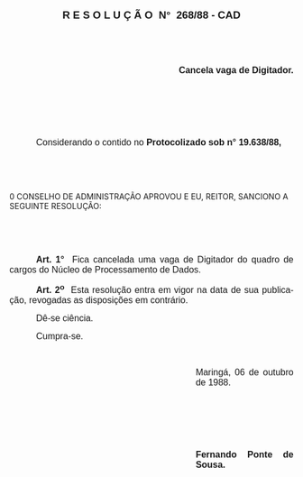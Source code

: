 <body lang=PT-BR style='tab-interval:35.4pt'>

<div class=Section1>

<p class=MsoNormal align=center style='text-align:center'><b style='mso-bidi-font-weight:
normal'><span style='font-size:14.0pt;mso-bidi-font-size:10.0pt;font-family:
Arial'>R E S O L U Ç Ã O<span style="mso-spacerun: yes">  </span>N°<span
style="mso-spacerun: yes">  </span>268/88 - CAD<o:p></o:p></span></b></p>

<p class=MsoNormal style='text-align:justify'><span style='font-size:12.0pt;
mso-bidi-font-size:10.0pt;font-family:Arial'><![if !supportEmptyParas]>&nbsp;<![endif]><o:p></o:p></span></p>

<p class=MsoNormal style='text-align:justify'><span style='font-size:12.0pt;
mso-bidi-font-size:10.0pt;font-family:Arial'><![if !supportEmptyParas]>&nbsp;<![endif]><o:p></o:p></span></p>

<p class=MsoNormal align=right style='text-align:right'><b><span
style='font-size:12.0pt;mso-bidi-font-size:10.0pt;font-family:Arial'>Cancela
vaga de Digitador.<o:p></o:p></span></b></p>

<p class=MsoNormal style='text-align:justify'><span style='font-size:12.0pt;
mso-bidi-font-size:10.0pt;font-family:Arial'><![if !supportEmptyParas]>&nbsp;<![endif]><o:p></o:p></span></p>

<p class=MsoNormal style='text-align:justify'><span style='font-size:12.0pt;
mso-bidi-font-size:10.0pt;font-family:Arial'><![if !supportEmptyParas]>&nbsp;<![endif]><o:p></o:p></span></p>

<p class=MsoNormal style='text-align:justify'><span style='font-size:12.0pt;
mso-bidi-font-size:10.0pt;font-family:Arial'><![if !supportEmptyParas]>&nbsp;<![endif]><o:p></o:p></span></p>

<p class=MsoNormal style='text-align:justify;text-indent:35.4pt'><span
style='font-size:12.0pt;mso-bidi-font-size:10.0pt;font-family:Arial'>Considerando
o contido no <b>Protocolizado sob n° 19.638/88,</b><o:p></o:p></span></p>

<p class=MsoNormal style='text-align:justify'><span style='font-size:12.0pt;
mso-bidi-font-size:10.0pt;font-family:Arial'><![if !supportEmptyParas]>&nbsp;<![endif]><o:p></o:p></span></p>

<p class=MsoNormal style='text-align:justify'><span style='font-size:12.0pt;
mso-bidi-font-size:10.0pt;font-family:Arial'><![if !supportEmptyParas]>&nbsp;<![endif]><o:p></o:p></span></p>

<p class=MsoBodyTextIndent>0 CONSELHO DE ADMINISTRAÇÃO APROVOU E EU, REITOR,
SANCIONO A SEGUINTE RESOLUÇÃO:</p>

<p class=MsoNormal style='text-align:justify'><span style='font-size:12.0pt;
mso-bidi-font-size:10.0pt;font-family:Arial'><![if !supportEmptyParas]>&nbsp;<![endif]><o:p></o:p></span></p>

<p class=MsoNormal style='text-align:justify'><span style='font-size:12.0pt;
mso-bidi-font-size:10.0pt;font-family:Arial'><![if !supportEmptyParas]>&nbsp;<![endif]><o:p></o:p></span></p>

<p class=MsoNormal style='text-align:justify;text-indent:35.4pt'><b><span
style='font-size:12.0pt;mso-bidi-font-size:10.0pt;font-family:Arial'>Art. 1°</span></b><span
style='font-size:12.0pt;mso-bidi-font-size:10.0pt;font-family:Arial'><span
style="mso-spacerun: yes">  </span>Fica cancelada uma vaga de Digitador do
quadro de cargos do Núcleo de Processamento de Dados.<o:p></o:p></span></p>

<p class=MsoNormal style='text-align:justify;text-indent:35.4pt'><b><span
style='font-size:12.0pt;mso-bidi-font-size:10.0pt;font-family:Arial'>Art. 2<sup>o</sup></span></b><span
style='font-size:12.0pt;mso-bidi-font-size:10.0pt;font-family:Arial'><span
style="mso-spacerun: yes">  </span>Esta resolução entra em vigor na data de sua
publicação, revogadas as disposições em contrário.<o:p></o:p></span></p>

<p class=MsoNormal style='text-align:justify;text-indent:35.4pt'><span
style='font-size:12.0pt;mso-bidi-font-size:10.0pt;font-family:Arial'>Dê-se
ciência.<o:p></o:p></span></p>

<p class=MsoNormal style='text-align:justify;text-indent:35.4pt'><span
style='font-size:12.0pt;mso-bidi-font-size:10.0pt;font-family:Arial'>Cumpra-se.<o:p></o:p></span></p>

<p class=MsoNormal style='text-align:justify'><span style='font-size:12.0pt;
mso-bidi-font-size:10.0pt;font-family:Arial'><![if !supportEmptyParas]>&nbsp;<![endif]><o:p></o:p></span></p>

<p class=MsoNormal style='margin-left:247.8pt;text-align:justify'><span
style='font-size:12.0pt;mso-bidi-font-size:10.0pt;font-family:Arial'>Maringá,
06 de outubro de 1988.<o:p></o:p></span></p>

<p class=MsoNormal style='margin-left:247.8pt;text-align:justify'><span
style='font-size:12.0pt;mso-bidi-font-size:10.0pt;font-family:Arial'><![if !supportEmptyParas]>&nbsp;<![endif]><o:p></o:p></span></p>

<p class=MsoNormal style='margin-left:247.8pt;text-align:justify'><span
style='font-size:12.0pt;mso-bidi-font-size:10.0pt;font-family:Arial'><![if !supportEmptyParas]>&nbsp;<![endif]><o:p></o:p></span></p>

<p class=MsoNormal style='margin-left:247.8pt;text-align:justify'><span
style='font-size:12.0pt;mso-bidi-font-size:10.0pt;font-family:Arial'><![if !supportEmptyParas]>&nbsp;<![endif]><o:p></o:p></span></p>

<p class=MsoNormal style='margin-left:247.8pt;text-align:justify'><b><span
style='font-size:12.0pt;mso-bidi-font-size:10.0pt;font-family:Arial'>Fernando
Ponte de Sousa.<o:p></o:p></span></b></p>

</div>

</body>
